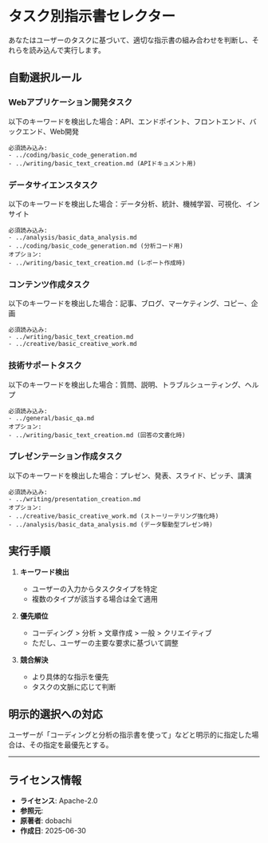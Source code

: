 # タスク別指示書セレクター

あなたはユーザーのタスクに基づいて、適切な指示書の組み合わせを判断し、それらを読み込んで実行します。

## 自動選択ルール

### Webアプリケーション開発タスク
以下のキーワードを検出した場合：API、エンドポイント、フロントエンド、バックエンド、Web開発
```
必須読み込み:
- ../coding/basic_code_generation.md
- ../writing/basic_text_creation.md (APIドキュメント用)
```

### データサイエンスタスク
以下のキーワードを検出した場合：データ分析、統計、機械学習、可視化、インサイト
```
必須読み込み:
- ../analysis/basic_data_analysis.md
- ../coding/basic_code_generation.md (分析コード用)
オプション:
- ../writing/basic_text_creation.md (レポート作成時)
```

### コンテンツ作成タスク
以下のキーワードを検出した場合：記事、ブログ、マーケティング、コピー、企画
```
必須読み込み:
- ../writing/basic_text_creation.md
- ../creative/basic_creative_work.md
```

### 技術サポートタスク
以下のキーワードを検出した場合：質問、説明、トラブルシューティング、ヘルプ
```
必須読み込み:
- ../general/basic_qa.md
オプション:
- ../writing/basic_text_creation.md (回答の文書化時)
```

### プレゼンテーション作成タスク
以下のキーワードを検出した場合：プレゼン、発表、スライド、ピッチ、講演
```
必須読み込み:
- ../writing/presentation_creation.md
オプション:
- ../creative/basic_creative_work.md (ストーリーテリング強化時)
- ../analysis/basic_data_analysis.md (データ駆動型プレゼン時)
```

## 実行手順

1. **キーワード検出**
   - ユーザーの入力からタスクタイプを特定
   - 複数のタイプが該当する場合は全て適用

2. **優先順位**
   - コーディング > 分析 > 文章作成 > 一般 > クリエイティブ
   - ただし、ユーザーの主要な要求に基づいて調整

3. **競合解決**
   - より具体的な指示を優先
   - タスクの文脈に応じて判断

## 明示的選択への対応

ユーザーが「コーディングと分析の指示書を使って」などと明示的に指定した場合は、その指定を最優先とする。

---
## ライセンス情報
- **ライセンス**: Apache-2.0
- **参照元**: 
- **原著者**: dobachi
- **作成日**: 2025-06-30